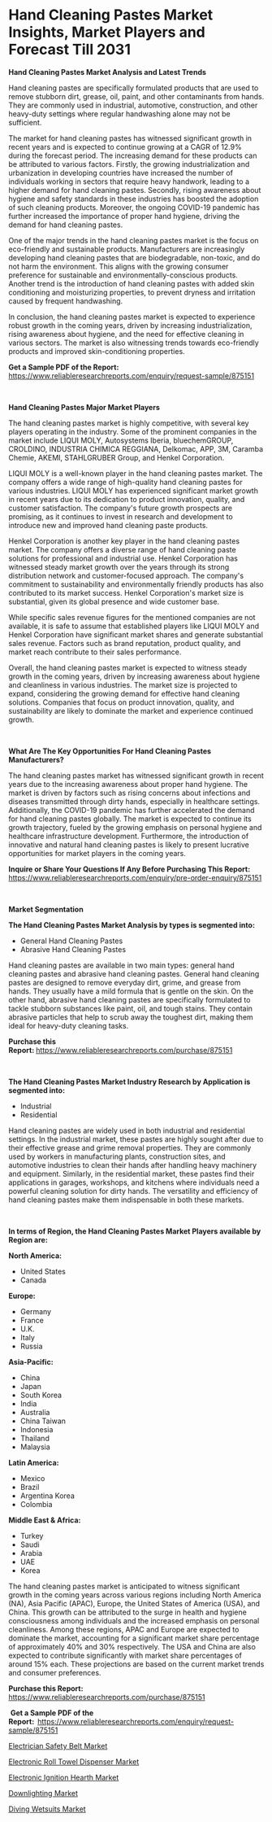<p><h1>Hand Cleaning Pastes Market Insights, Market Players and Forecast Till 2031</h1></p><p><strong>Hand Cleaning Pastes Market Analysis and Latest Trends</strong></p>
<p><p>Hand cleaning pastes are specifically formulated products that are used to remove stubborn dirt, grease, oil, paint, and other contaminants from hands. They are commonly used in industrial, automotive, construction, and other heavy-duty settings where regular handwashing alone may not be sufficient.</p><p>The market for hand cleaning pastes has witnessed significant growth in recent years and is expected to continue growing at a CAGR of 12.9% during the forecast period. The increasing demand for these products can be attributed to various factors. Firstly, the growing industrialization and urbanization in developing countries have increased the number of individuals working in sectors that require heavy handwork, leading to a higher demand for hand cleaning pastes. Secondly, rising awareness about hygiene and safety standards in these industries has boosted the adoption of such cleaning products. Moreover, the ongoing COVID-19 pandemic has further increased the importance of proper hand hygiene, driving the demand for hand cleaning pastes.</p><p>One of the major trends in the hand cleaning pastes market is the focus on eco-friendly and sustainable products. Manufacturers are increasingly developing hand cleaning pastes that are biodegradable, non-toxic, and do not harm the environment. This aligns with the growing consumer preference for sustainable and environmentally-conscious products. Another trend is the introduction of hand cleaning pastes with added skin conditioning and moisturizing properties, to prevent dryness and irritation caused by frequent handwashing.</p><p>In conclusion, the hand cleaning pastes market is expected to experience robust growth in the coming years, driven by increasing industrialization, rising awareness about hygiene, and the need for effective cleaning in various sectors. The market is also witnessing trends towards eco-friendly products and improved skin-conditioning properties.</p></p>
<p><strong>Get a Sample PDF of the Report:&nbsp;</strong> <a href="https://www.reliableresearchreports.com/enquiry/request-sample/875151">https://www.reliableresearchreports.com/enquiry/request-sample/875151</a></p>
<p>&nbsp;</p>
<p><strong>Hand Cleaning Pastes Major Market Players</strong></p>
<p><p>The hand cleaning pastes market is highly competitive, with several key players operating in the industry. Some of the prominent companies in the market include LIQUI MOLY, Autosystems Iberia, bluechemGROUP, CROLDINO, INDUSTRIA CHIMICA REGGIANA, Delkomac, APP, 3M, Caramba Chemie, AKEMI, STAHLGRUBER Group, and Henkel Corporation.</p><p>LIQUI MOLY is a well-known player in the hand cleaning pastes market. The company offers a wide range of high-quality hand cleaning pastes for various industries. LIQUI MOLY has experienced significant market growth in recent years due to its dedication to product innovation, quality, and customer satisfaction. The company's future growth prospects are promising, as it continues to invest in research and development to introduce new and improved hand cleaning paste products.</p><p>Henkel Corporation is another key player in the hand cleaning pastes market. The company offers a diverse range of hand cleaning paste solutions for professional and industrial use. Henkel Corporation has witnessed steady market growth over the years through its strong distribution network and customer-focused approach. The company's commitment to sustainability and environmentally friendly products has also contributed to its market success. Henkel Corporation's market size is substantial, given its global presence and wide customer base.</p><p>While specific sales revenue figures for the mentioned companies are not available, it is safe to assume that established players like LIQUI MOLY and Henkel Corporation have significant market shares and generate substantial sales revenue. Factors such as brand reputation, product quality, and market reach contribute to their sales performance.</p><p>Overall, the hand cleaning pastes market is expected to witness steady growth in the coming years, driven by increasing awareness about hygiene and cleanliness in various industries. The market size is projected to expand, considering the growing demand for effective hand cleaning solutions. Companies that focus on product innovation, quality, and sustainability are likely to dominate the market and experience continued growth.</p></p>
<p>&nbsp;</p>
<p><strong>What Are The Key Opportunities For Hand Cleaning Pastes Manufacturers?</strong></p>
<p><p>The hand cleaning pastes market has witnessed significant growth in recent years due to the increasing awareness about proper hand hygiene. The market is driven by factors such as rising concerns about infections and diseases transmitted through dirty hands, especially in healthcare settings. Additionally, the COVID-19 pandemic has further accelerated the demand for hand cleaning pastes globally. The market is expected to continue its growth trajectory, fueled by the growing emphasis on personal hygiene and healthcare infrastructure development. Furthermore, the introduction of innovative and natural hand cleaning pastes is likely to present lucrative opportunities for market players in the coming years.</p></p>
<p><strong>Inquire or Share Your Questions If Any Before Purchasing This Report:</strong> <a href="https://www.reliableresearchreports.com/enquiry/pre-order-enquiry/875151">https://www.reliableresearchreports.com/enquiry/pre-order-enquiry/875151</a></p>
<p>&nbsp;</p>
<p><strong>Market Segmentation</strong></p>
<p><strong>The Hand Cleaning Pastes Market Analysis by types is segmented into:</strong></p>
<p><ul><li>General Hand Cleaning Pastes</li><li>Abrasive Hand Cleaning Pastes</li></ul></p>
<p><p>Hand cleaning pastes are available in two main types: general hand cleaning pastes and abrasive hand cleaning pastes. General hand cleaning pastes are designed to remove everyday dirt, grime, and grease from hands. They usually have a mild formula that is gentle on the skin. On the other hand, abrasive hand cleaning pastes are specifically formulated to tackle stubborn substances like paint, oil, and tough stains. They contain abrasive particles that help to scrub away the toughest dirt, making them ideal for heavy-duty cleaning tasks.</p></p>
<p><strong>Purchase this Report:&nbsp;</strong><a href="https://www.reliableresearchreports.com/purchase/875151">https://www.reliableresearchreports.com/purchase/875151</a></p>
<p>&nbsp;</p>
<p><strong>The Hand Cleaning Pastes Market Industry Research by Application is segmented into:</strong></p>
<p><ul><li>Industrial</li><li>Residential</li></ul></p>
<p><p>Hand cleaning pastes are widely used in both industrial and residential settings. In the industrial market, these pastes are highly sought after due to their effective grease and grime removal properties. They are commonly used by workers in manufacturing plants, construction sites, and automotive industries to clean their hands after handling heavy machinery and equipment. Similarly, in the residential market, these pastes find their applications in garages, workshops, and kitchens where individuals need a powerful cleaning solution for dirty hands. The versatility and efficiency of hand cleaning pastes make them indispensable in both these markets.</p></p>
<p>&nbsp;</p>
<p><strong>In terms of Region, the Hand Cleaning Pastes Market Players available by Region are:</strong></p>
<p>
    <p> <strong> North America: </strong>
        <ul>
            <li>United States</li>
            <li>Canada</li>
        </ul>
        </p> 
    <p> <strong> Europe: </strong>
        <ul>
            <li>Germany</li>
            <li>France</li>
            <li>U.K.</li>
            <li>Italy</li>
            <li>Russia</li>
        </ul>
        </p> 
    <p> <strong> Asia-Pacific: </strong>
        <ul>
            <li>China</li>
            <li>Japan</li>
            <li>South Korea</li>
            <li>India</li>
            <li>Australia</li>
            <li>China Taiwan</li>
            <li>Indonesia</li>
            <li>Thailand</li>
            <li>Malaysia</li>
        </ul>
        </p> 
    <p> <strong> Latin America: </strong>
        <ul>
            <li>Mexico</li>
            <li>Brazil</li>
            <li>Argentina Korea</li>
            <li>Colombia</li>
        </ul>
        </p> 
    <p> <strong> Middle East & Africa: </strong>
        <ul>
            <li>Turkey</li>
            <li>Saudi</li>
            <li>Arabia</li>
            <li>UAE</li>
            <li>Korea</li>
        </ul>
    </p>
    </p>
<p><p>The hand cleaning pastes market is anticipated to witness significant growth in the coming years across various regions including North America (NA), Asia Pacific (APAC), Europe, the United States of America (USA), and China. This growth can be attributed to the surge in health and hygiene consciousness among individuals and the increased emphasis on personal cleanliness. Among these regions, APAC and Europe are expected to dominate the market, accounting for a significant market share percentage of approximately 40% and 30% respectively. The USA and China are also expected to contribute significantly with market share percentages of around 15% each. These projections are based on the current market trends and consumer preferences.</p></p>
<p><strong>Purchase this Report: </strong><a href="https://www.reliableresearchreports.com/purchase/875151">https://www.reliableresearchreports.com/purchase/875151</a></p>
<p>&nbsp;<strong>Get a Sample PDF of the Report:&nbsp;&nbsp;</strong><a href="https://www.reliableresearchreports.com/enquiry/request-sample/875151">https://www.reliableresearchreports.com/enquiry/request-sample/875151</a></p>
<p><strong></strong></p>
<p><p><a href="https://medium.com/@carolekunde/electrician-safety-belt-market-furnishes-information-on-market-share-market-trends-and-market-babdf2a0ba1b">Electrician Safety Belt Market</a></p><p><a href="https://github.com/Glendatilghmankmgz0rbhwpy/Market-Research-Report-List-1/blob/main/electronic-roll-towel-dispenser-market.md">Electronic Roll Towel Dispenser Market</a></p><p><a href="https://github.com/Sarissaschmalingtr6fz2739/Market-Research-Report-List-1/blob/main/electronic-ignition-hearth-market.md">Electronic Ignition Hearth Market</a></p><p><a href="https://medium.com/@carolekunde/downlighting-market-comprehensive-assessment-by-type-application-and-geography-c3efa97cc2a8">Downlighting Market</a></p><p><a href="https://medium.com/@carolekunde/diving-wetsuits-market-research-report-its-history-and-forecast-2024-to-2031-596a6d0859a6">Diving Wetsuits Market</a></p></p>
